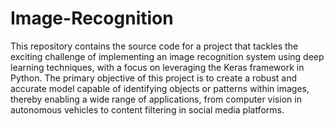 # Image-Recognition

This repository contains the source code for a project that tackles the exciting challenge of implementing an image recognition system using deep learning techniques, with a focus on leveraging the Keras framework in Python. The primary objective of this project is to create a robust and accurate model capable of identifying objects or patterns within images, thereby enabling a wide range of applications, from computer vision in autonomous vehicles to content filtering in social media platforms.
